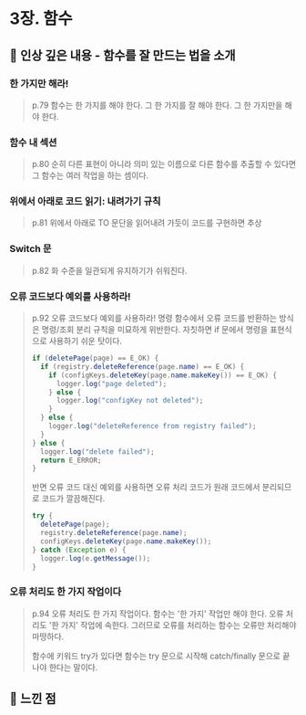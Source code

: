 # 3장. 함수

## 📌 인상 깊은 내용 - 함수를 잘 만드는 법을 소개

### 한 가지만 해라!

> p.79
> 함수는 한 가지를 해야 한다. 그 한 가지를 잘 해야 한다. 그 한 가지만을 해야 한다.

### 함수 내 섹션

> p.80
> 순히 다른 표현이 아니라 의미 있는 이름으로 다른 함수를 추출할 수 있다면 그 함수는 여러 작업을 하는 셈이다.

### 위에서 아래로 코드 읽기: 내려가기 규칙

> p.81
> 위에서 아래로 TO 문단을 읽어내려 가듯이 코드를 구현하면 추상

### Switch 문

> p.82
> 화 수준을 일관되게 유지하기가 쉬워진다.

### 오류 코드보다 예외를 사용하라!

> p.92
> 오류 코드보다 예외를 사용하라! 명령 함수에서 오류 코드를 반환하는 방식은 명령/조회 분리 규칙을 미묘하게 위반한다.
> 자칫하면 if 문에서 명령을 표현식으로 사용하기 쉬운 탓이다.
>
> ```java
> if (deletePage(page) == E_OK) {
>   if (registry.deleteReference(page.name) == E_OK) {
>     if (configKeys.deleteKey(page.name.makeKey()) == E_OK) {
>       logger.log("page deleted");
>     } else {
>       logger.log("configKey not deleted");
>     }
>   } else {
>     logger.log("deleteReference from registry failed");
>   }
> } else {
>   logger.log("delete failed");
>   return E_ERROR;
> }
> ```
>
> 반면 오류 코드 대신 예외를 사용하면 오류 처리 코드가 원래 코드에서 분리되므로 코드가 깔끔해진다.
>
> ```java
> try {
>   deletePage(page);
>   registry.deleteReference(page.name);
>   configKeys.deleteKey(page.name.makeKey());
> } catch (Exception e) {
>   logger.log(e.getMessage());
> }
> ```

### 오류 처리도 한 가지 작업이다

> p.94
> 오류 처리도 한 가지 작업이다. 함수는 '한 가지' 작업만 해야 한다.
> 오류 처리도 '한 가지' 작업에 속한다.
> 그러므로 오류를 처리하는 함수는 오류만 처리해야 마땅하다.
>
> 함수에 키워드 try가 있다면 함수는 try 문으로 시작해 catch/finally 문으로 끝나야 한다는 말이다.

## 💭 느낀 점
